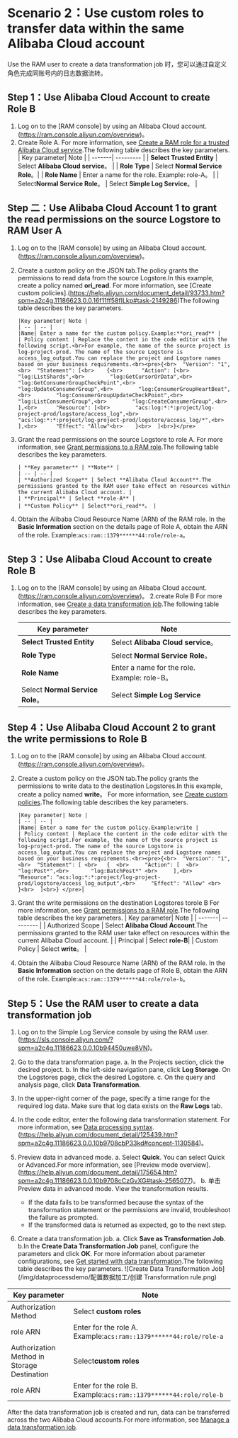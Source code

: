 # Scenario 2：Use custom roles to transfer data within the same Alibaba Cloud account

Use the RAM user to create a data transformation job 时，您可以通过自定义角色完成同账号内的日志数据流转。

## Step 1：Use Alibaba Cloud Account to create Role B

1. Log on to the [RAM console] by using an Alibaba Cloud account.(https://ram.console.aliyun.com/overview)。
2. Create Role A.
   For more information, see [Create a RAM role for a trusted Alibaba Cloud service](https://help.aliyun.com/document_detail/116800.htm?spm=a2c4g.11186623.0.0.16f11550FDwDIG#task-2448632).The following table describes the key parameters.
   | Key parameter| Note |
   | -------| --------- |
   | **Select Trusted Entity** | Select **Alibaba Cloud service**。 |
   | **Role Type** | Select **Normal Service Role**。|
   | **Role Name** | Enter a name for the role. Example: role-A。 |
   | Select**Normal Service Role**。 | Select **Simple Log Service**。 |

## Step 二：Use Alibaba Cloud Account 1 to grant the read permissions on the source Logstore to RAM User A

1.  Log on to the [RAM console] by using an Alibaba Cloud account.(https://ram.console.aliyun.com/overview)。
2.  Create a custom policy on the JSON tab.The policy grants the permissions to read data from the source Logstore.In this example, create a policy named **ori_read**.
    For more information, see [Create custom policies].(https://help.aliyun.com/document_detail/93733.htm?spm=a2c4g.11186623.0.0.16f11ff58fILkp#task-2149286)The following table describes the key parameters.

        |Key parameter| Note |
        | -- | -- |
        |Name| Enter a name for the custom policy.Example:**ori_read** |
        | Policy content | Replace the content in the code editor with the following script.<br>For example, the name of the source project is log-project-prod. The name of the source Logstore is access_log_output.You can replace the project and Logstore names based on your business requirements.<br><pre>{<br>  "Version": "1",<br>  "Statement": [<br>    {<br>      "Action": [<br>        "log:ListShards",<br>        "log:GetCursorOrData",<br>        "log:GetConsumerGroupCheckPoint",<br>        "log:UpdateConsumerGroup",<br>        "log:ConsumerGroupHeartBeat",<br>        "log:ConsumerGroupUpdateCheckPoint",<br>        "log:ListConsumerGroup",<br>        "log:CreateConsumerGroup",<br>      ],<br>      "Resource": [<br>        "acs:log:*:*:project/log-project-prod/logstore/access_log",<br>        "acs:log:*:*:project/log-project-prod/logstore/access_log/*",<br>      ],<br>      "Effect": "Allow"<br>    }<br>  ]<br>}</pre>

3.  Grant the read permissions on the source Logstore to role A.
    For more information, see [Grant permissions to a RAM role](https://help.aliyun.com/document_detail/116147.htm?spm=a2c4g.11186623.0.0.16f12d7ayYMcWn#task-187801).The following table describes the key parameters.

        | **Key parameter** | **Note** |
        | -- | -- |
        | **Authorized Scope** | Select **Alibaba Cloud Account**.The permissions granted to the RAM user take effect on resources within the current Alibaba Cloud account. |
        | **Principal** | Select **role-A** |
        | **Custom Policy** | Select**ori_read**。 |

4.  Obtain the Alibaba Cloud Resource Name (ARN) of the RAM role.
    In the **Basic Information** section on the details page of Role A, obtain the ARN of the role. Example:`acs:ram::1379******44:role/role-a`。

## Step 3：Use Alibaba Cloud Account to create Role B

1. Log on to the [RAM console] by using an Alibaba Cloud account.(https://ram.console.aliyun.com/overview)。
   2.create Role B
   For more information, see [Create a data transformation job](https://help.aliyun.com/document_detail/116800.htm?spm=a2c4g.11186623.0.0.72064450hX7Yq6#task-2448632).The following table describes the key parameters.

   | Key parameter                    | Note                                         |
   | -------------------------------- | -------------------------------------------- |
   | **Select Trusted Entity**        | Select **Alibaba Cloud service**。           |
   | **Role Type**                    | Select **Normal Service Role**。             |
   | **Role Name**                    | Enter a name for the role. Example: role-B。 |
   | Select **Normal Service Role**。 | Select **Simple Log Service**                |

## Step 4：Use Alibaba Cloud Account 2 to grant the write permissions to Role B

1.  Log on to the [RAM console] by using an Alibaba Cloud account.(https://ram.console.aliyun.com/overview)。
2.  Create a custom policy on the JSON tab.The policy grants the permissions to write data to the destination Logstores.In this example, create a policy named **write**。
    For more information, see [Create custom policies](https://help.aliyun.com/document_detail/93733.htm?spm=a2c4g.11186623.0.0.720664a1umWb1J#task-2149286).The following table describes the key parameters.

        |Key parameter| Note |
        | -- | -- |
        |Name| Enter a name for the custom policy.Example:write |
        | Policy content | Replace the content in the code editor with the following script.For example, the name of the source project is log-project-prod. The name of the source Logstore is access_log_output.You can replace the project and Logstore names based on your business requirements.<br><pre>{<br>  "Version": "1", <br>  "Statement": [ <br>   {  <br>     "Action": [  <br>       "log:Post*",<br>       "log:BatchPost*" <br>     ],<br>     "Resource": "acs:log:*:*:project/log-project-prod/logstore/access_log_output",<br>     "Effect": "Allow" <br>   }<br>  ]<br>} </pre>|

3.  Grant the write permissions on the destination Logstores torole B
    For more information, see [Grant permissions to a RAM role](https://help.aliyun.com/document_detail/116147.htm?spm=a2c4g.11186623.0.0.16f12d7ayYMcWn#task-187801).The following table describes the key parameters.
    | Key parameter| Note |
    | -------| --------- |
    | Authorized Scope | Select **Alibaba Cloud Account**.The permissions granted to the RAM user take effect on resources within the current Alibaba Cloud account. |
    | Principal | Select **role-B**|
    | Custom Policy | Select **write**。 |

4.  Obtain the Alibaba Cloud Resource Name (ARN) of the RAM role.
    In the **Basic Information** section on the details page of Role B, obtain the ARN of the role. Example:`acs:ram::1379******44:role/role-b`。

## Step 5：Use the RAM user to create a data transformation job

1. Log on to the Simple Log Service console by using the RAM user.(https://sls.console.aliyun.com/?spm=a2c4g.11186623.0.0.10b94450uwe8VN)。
2. Go to the data transformation page.
   a. In the Projects section, click the desired project.
   b. In the left-side navigation pane, click **Log Storage**. On the Logstores page, click the desired Logstore.
   c. On the query and analysis page, click **Data Transformation**.
3. In the upper-right corner of the page, specify a time range for the required log data.
   Make sure that log data exists on the **Raw Logs** tab.
4. In the code editor, enter the following data transformation statement.
   For more information, see [Data processing syntax](https://help.aliyun.com/document_detail/125439.htm?spm=a2c4g.11186623.0.0.10b9708cbP33kd#concept-1130584).(https://help.aliyun.com/document_detail/125439.htm?spm=a2c4g.11186623.0.0.10b9708cbP33kd#concept-1130584)。
5. Preview data in advanced mode.
   a. Select **Quick**.
   You can select Quick or Advanced.For more information, see [Preview mode overview].(https://help.aliyun.com/document_detail/175654.htm?spm=a2c4g.11186623.0.0.10b9708cCzGvXG#task-2565077)。
   b. 单击 Preview data in advanced mode.
   View the transformation results.

   - If the data fails to be transformed because the syntax of the transformation statement or the permissions are invalid, troubleshoot the failure as prompted.
   - If the transformed data is returned as expected, go to the next step.

6. Create a data transformation job.
   a. Click **Save as Transformation Job**.
   b.In the **Create Data Transformation Job** panel, configure the parameters and click **OK**.
   For more information about parameter configurations, see [Get started with data transformation](https://help.aliyun.com/document_detail/140895.htm?spm=a2c4g.11186623.0.0.10b94b411wYwnX#task-2316153).The following table describes the key parameters.
   ![Create Data Transformation Job](/img/dataprocessdemo/配置数据加工/创建 Transformation rule.png)

| Key parameter                               | Note                                                              |
| ------------------------------------------- | ----------------------------------------------------------------- |
| Authorization Method                        | Select **custom roles**                                           |
| role ARN                                    | Enter for the role A. Example:`acs:ram::1379******44:role/role-a` |
| Authorization Method in Storage Destination | Select**custom roles**                                            |
| role ARN                                    | Enter for the role B. Example:`acs:ram::1379******44:role/role-b` |

After the data transformation job is created and run, data can be transferred across the two Alibaba Cloud accounts.For more information, see [Manage a data transformation job](https://help.aliyun.com/document_detail/128744.htm?spm=a2c4g.11186623.0.0.10b92b0d2iORzE#task-1580295).
